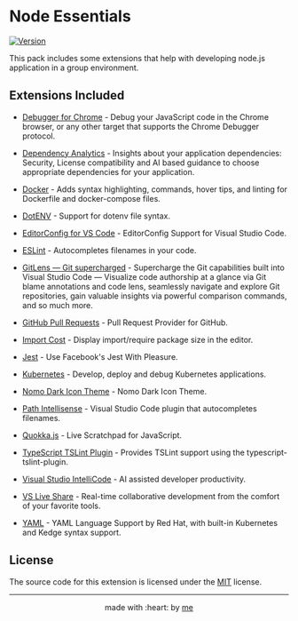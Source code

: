 # Node Essentials 

[![Version](https://vsmarketplacebadge.apphb.com/version/afractal.node-essentials.svg)](https://marketplace.visualstudio.com/items?itemName=afractal.node-essentials)

This pack includes some extensions that help with developing node.js application in a group environment.

## Extensions Included

* [Debugger for Chrome](https://marketplace.visualstudio.com/items?itemName=msjsdiag.debugger-for-chrome) - Debug your JavaScript code in the Chrome browser, or any other target that supports the Chrome Debugger protocol.

* [Dependency Analytics](https://marketplace.visualstudio.com/items?itemName=redhat.fabric8-analytics) - Insights about your application dependencies: Security, License compatibility and AI based guidance to choose appropriate dependencies for your application.

* [Docker](https://marketplace.visualstudio.com/items?itemName=PeterJausovec.vscode-docker) - Adds syntax highlighting, commands, hover tips, and linting for Dockerfile and docker-compose files.
 
* [DotENV](https://marketplace.visualstudio.com/items?itemName=mikestead.dotenv) - Support for dotenv file syntax.
 
* [EditorConfig for VS Code](https://marketplace.visualstudio.com/items?itemName=EditorConfig.EditorConfig) - EditorConfig Support for Visual Studio Code. 
 
* [ESLint](https://marketplace.visualstudio.com/items?itemName=dbaeumer.vscode-eslint) - Autocompletes filenames in your code. 

* [GitLens — Git supercharged](https://marketplace.visualstudio.com/items?itemName=eamodio.gitlens) - Supercharge the Git capabilities built into Visual Studio Code — Visualize code authorship at a glance via Git blame annotations and code lens, seamlessly navigate and explore Git repositories, gain valuable insights via powerful comparison commands, and so much more. 

* [GitHub Pull Requests](https://marketplace.visualstudio.com/items?itemName=GitHub.vscode-pull-request-github) - Pull Request Provider for GitHub.


* [Import Cost](https://marketplace.visualstudio.com/items?itemName=wix.vscode-import-cost) - Display import/require package size in the editor.

* [Jest](https://marketplace.visualstudio.com/items?itemName=Orta.vscode-jest) - Use Facebook's Jest With Pleasure.
 
* [Kubernetes](https://marketplace.visualstudio.com/items?itemName=ms-kubernetes-tools.vscode-kubernetes-tools) - Develop, deploy and debug Kubernetes applications.

* [Nomo Dark Icon Theme](https://marketplace.visualstudio.com/items?itemName=be5invis.vscode-icontheme-nomo-dark) - Nomo Dark Icon Theme.

* [Path Intellisense](https://marketplace.visualstudio.com/items?itemName=christian-kohler.path-intellisense) - Visual Studio Code plugin that autocompletes filenames. 

* [Quokka.js](https://marketplace.visualstudio.com/items?itemName=WallabyJs.quokka-vscode) - Live Scratchpad for JavaScript. 

* [TypeScript TSLint Plugin](https://marketplace.visualstudio.com/items?itemName=ms-vscode.vscode-typescript-tslint-plugin) - Provides TSLint support using the typescript-tslint-plugin. 

* [Visual Studio IntelliCode](https://marketplace.visualstudio.com/items?itemName=VisualStudioExptTeam.vscodeintellicode) - AI assisted developer productivity. 

* [VS Live Share](https://marketplace.visualstudio.com/items?itemName=MS-vsliveshare.vsliveshare) - Real-time collaborative development from the comfort of your favorite tools.

* [YAML](https://marketplace.visualstudio.com/items?itemName=redhat.vscode-yaml) - YAML Language Support by Red Hat, with built-in Kubernetes and Kedge syntax support. 


## License

The source code for this extension is licensed under the [MIT](./LICENSE.md) license.

---

<p align="center">
    made with :heart: by <a href="https://github.com/afractal">me</a>
</p>
